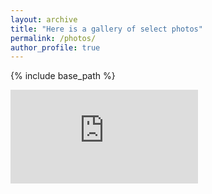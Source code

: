 ```yaml
---
layout: archive
title: "Here is a gallery of select photos"
permalink: /photos/
author_profile: true
---
```


{% include base_path %}

<iframe src="https://www.icloud.com/sharedalbum/#B0RJtdOXmJEF38g" frameborder="0" scrolling="no"></iframe>
